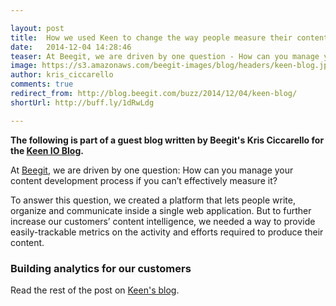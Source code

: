 ```yaml
---

layout: post
title:  How we used Keen to change the way people measure their content
date:   2014-12-04 14:28:46
teaser: At Beegit, we are driven by one question - How can you manage your content development process if you can’t effectively measure it?
image: https://s3.amazonaws.com/beegit-images/blog/headers/keen-blog.jpg
author: kris_ciccarello
comments: true
redirect_from: http://blog.beegit.com/buzz/2014/12/04/keen-blog/
shortUrl: http://buff.ly/1dRwLdg

---
```


**The following is part of a guest blog written by Beegit's Kris Ciccarello for the [Keen IO Blog](https://keen.io/blog/104315470061/how-we-used-keen-to-change-the-way-people-measure?utm_content=buffer64871&utm_medium=social&utm_source=twitter.com&utm_campaign=buffer).** 

At [Beegit](https://beegit.com), we are driven by one question: How can you manage your content development process if you can’t effectively measure it?

To answer this question, we created a platform that lets people write, organize and communicate inside a single web application. But to further increase our customers’ content intelligence, we needed a way to provide easily-trackable metrics on the activity and efforts required to produce their content.

### Building analytics for our customers 
Read the rest of the post on [Keen's blog](https://keen.io/blog/104315470061/how-we-used-keen-to-change-the-way-people-measure?utm_content=buffer64871&utm_medium=social&utm_source=twitter.com&utm_campaign=buffer). 
